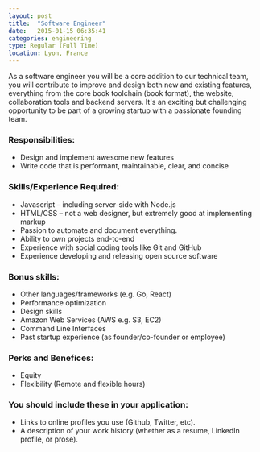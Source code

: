 ```yaml
---
layout: post
title:  "Software Engineer"
date:   2015-01-15 06:35:41
categories: engineering
type: Regular (Full Time)
location: Lyon, France
---
```


As a software engineer you will be a core addition to our technical team, you will contribute to improve and design both new and existing features, everything from the core book toolchain (book format), the website, collaboration tools and backend servers. It's an exciting but challenging opportunity to be part of a growing startup with a passionate founding team.

### Responsibilities:
* Design and implement awesome new features
* Write code that is performant, maintainable, clear, and concise

### Skills/Experience Required:
* Javascript – including server-side with Node.js
* HTML/CSS – not a web designer, but extremely good at implementing markup
* Passion to automate and document everything.
* Ability to own projects end-to-end
* Experience with social coding tools like Git and GitHub
* Experience developing and releasing open source software

### Bonus skills:
* Other languages/frameworks (e.g. Go, React)
* Performance optimization
* Design skills
* Amazon Web Services (AWS e.g. S3, EC2)
* Command Line Interfaces
* Past startup experience (as founder/co-founder or employee)

### Perks and Benefices:
* Equity
* Flexibility (Remote and flexible hours)

### You should include these in your application:

* Links to online profiles you use (Github, Twitter, etc).
* A description of your work history (whether as a resume, LinkedIn profile, or prose).

